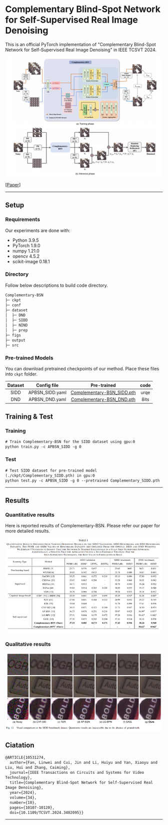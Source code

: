# Complementary Blind-Spot Network for Self-Supervised Real Image Denoising

This is an official PyTorch implementation of "Complementary Blind-Spot Network for Self-Supervised Real Image Denoising" in IEEE TCSVT 2024.

![main_fig](./figs/main.png)


[[Paper](https://ieeexplore.ieee.org/document/10531274/figures#figures)]

---

## Setup

### Requirements

Our experiments are done with:

- Python 3.9.5
- PyTorch 1.9.0
- numpy 1.21.0
- opencv 4.5.2
- scikit-image 0.18.1

### Directory

Follow below descriptions to build code directory.

```
Complementary-BSN
├─ ckpt
├─ conf
├─ dataset
│  ├─ DND
│  ├─ SIDD
│  ├─ NIND
│  ├─ prep
├─ figs
├─ output
├─ src
```

### Pre-trained Models

You can download pretrained checkpoints of our method. Place these files into `ckpt` folder.

|     Dataset   |      Config file     | Pre-trained       |code|
| :------------: | :------------------: | :---------------: |:---------:|
|   SIDD      |     APBSN_SIDD.yaml   | [Complementary-BSN_SIDD.pth](https://pan.baidu.com/s/1GpIvQlQ0J--fA2rppjVdZA?pwd=urqe) |urqe|
|   DND    |    APBSN_DND.yaml   | [Complementary-BSN_DND.pth](https://pan.baidu.com/s/1chqVZOmhdAV28aN2L-iYXA?pwd=8its) |8its|


## Training & Test

### Training


```
# Train Complementary-BSN for the SIDD dataset using gpu:0
python train.py -c APBSN_SIDD -g 0
```

### Test
```
# Test SIDD dataset for pre-trained model (./ckpt/Complementary_SIDD.pth) in gpu:0
python test.py -c APBSN_SIDD -g 0 --pretrained Complementary_SIDD.pth
```

---

## Results

### Quantitative results

Here is reported results of Complementary-BSN. Please refer our paper for more detailed results.

![results](./figs/results.png)

### Qualitative results

![visual](./figs/visual_results.png)

## Ciatation

```
@ARTICLE{10531274,
  author={Fan, Linwei and Cui, Jin and Li, Huiyu and Yan, Xiaoyu and Liu, Hui and Zhang, Caiming},
  journal={IEEE Transactions on Circuits and Systems for Video Technology}, 
  title={Complementary Blind-Spot Network for Self-Supervised Real Image Denoising}, 
  year={2024},
  volume={34},
  number={10},
  pages={10107-10120},
  doi={10.1109/TCSVT.2024.3402095}}
```

---
